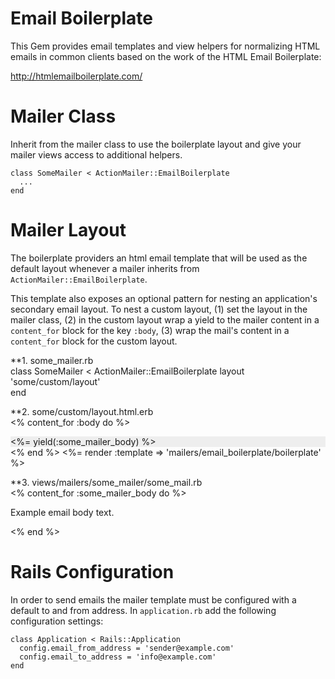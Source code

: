 # Email Boilerplate

This Gem provides email templates and view helpers for normalizing HTML emails in common clients based on the work of the HTML Email Boilerplate: 

http://htmlemailboilerplate.com/

Mailer Class
=============

Inherit from the mailer class to use the boilerplate layout and give your mailer views access to additional helpers.

    class SomeMailer < ActionMailer::EmailBoilerplate
      ...
    end

Mailer Layout
=============    

The boilerplate providers an html email template that will be used as the default layout whenever a mailer inherits from `ActionMailer::EmailBoilerplate`. 

This template also exposes an optional pattern for nesting an application's secondary email layout. To nest a custom layout, (1) set the layout in the mailer class, (2) in the custom layout wrap a yield to the mailer content in a `content_for` block for the key `:body`, (3) wrap the mail's content in a `content_for` block for the custom layout.

**1. some_mailer.rb  
    class SomeMailer < ActionMailer::EmailBoilerplate
      layout 'some/custom/layout'  
    end

**2. some/custom/layout.html.erb  
    <% content_for :body do %>
      <div style='background-color:#eee'>
        <%= yield(:some_mailer_body) %>
      </div>
    <% end %>
    <%= render :template => 'mailers/email_boilerplate/boilerplate' %> 

**3. views/mailers/some_mailer/some_mail.rb  
    <% content_for :some_mailer_body do %>
      <p>Example email body text.</p>
    <% end %>


Rails Configuration
=============    

In order to send emails the mailer template must be configured with a default to and from address. In `application.rb` add the following configuration settings:

    class Application < Rails::Application
      config.email_from_address = 'sender@example.com'
      config.email_to_address = 'info@example.com'
    end